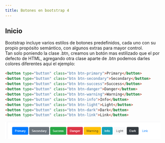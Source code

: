 ```yaml
---
title: Botones en bootstrap 4
---
```

## Inicio
Bootstrap incluye varios estilos de botones predefinidos, cada uno con su propio propósito semántico, con algunos extras para mayor control.   
Tan solo poniendo la clase .btn, creamos un botón mas estilizado que el por defecto de HTML, agregando otra clase aparte de .btn podemos darles colores diferentes aquí el ejemplo: 
```html
<button type="button" class="btn btn-primary">Primary</button>
<button type="button" class="btn btn-secondary">Secondary</button>
<button type="button" class="btn btn-success">Success</button>
<button type="button" class="btn btn-danger">Danger</button>
<button type="button" class="btn btn-warning">Warning</button>
<button type="button" class="btn btn-info">Info</button>
<button type="button" class="btn btn-light">Light</button>
<button type="button" class="btn btn-dark">Dark</button>
<button type="button" class="btn btn-link">Link</button>
```
![](../../img/Botones.png)
